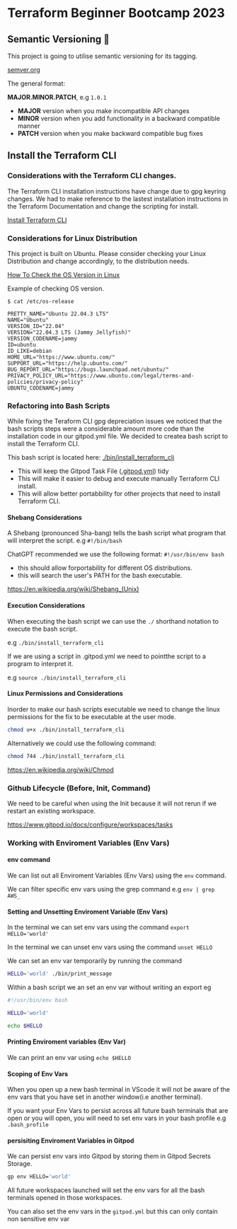 # Terraform Beginner Bootcamp 2023

## Semantic Versioning :mage:

This project is going to utilise semantic versioning for its tagging.

[semver.org](https://semver.org/)

The general format:

 **MAJOR.MINOR.PATCH**, e.g  `1.0.1`

- **MAJOR** version when you make incompatible API changes
- **MINOR** version when you add functionality in a backward compatible manner
- **PATCH** version when you make backward compatible bug fixes

## Install the Terraform CLI

### Considerations with the Terraform CLI changes.

The Terraform CLI installation instructions have change due to gpg keyring changes. We had to make reference to the lastest installation instructions in the Terraform Documentation and change the scripting for install. 

[Install Terraform CLI](https://developer.hashicorp.com/terraform/tutorials/aws-get-started/install-cli)

### Considerations for Linux Distribution

This project is built on Ubuntu.
Please consider checking your Linux Distribution and change accordingly, to the distribution needs.

[How To Check the OS Version in Linux](https://www.cyberciti.biz/faq/how-to-check-os-version-in-linux-command-line/)

Example of checking OS version.
```
$ cat /etc/os-release

PRETTY_NAME="Ubuntu 22.04.3 LTS"
NAME="Ubuntu"
VERSION_ID="22.04"
VERSION="22.04.3 LTS (Jammy Jellyfish)"
VERSION_CODENAME=jammy
ID=ubuntu
ID_LIKE=debian
HOME_URL="https://www.ubuntu.com/"
SUPPORT_URL="https://help.ubuntu.com/"
BUG_REPORT_URL="https://bugs.launchpad.net/ubuntu/"
PRIVACY_POLICY_URL="https://www.ubuntu.com/legal/terms-and-policies/privacy-policy"
UBUNTU_CODENAME=jammy
```

### Refactoring into Bash Scripts

While fixing the Teraform CLI gpg depreciation issues we noticed that the bash scripts steps were a considerable amount more code than the installation code in our gitpod.yml file. We decided to createa bash script to install the Terraform CLI.

This bash script is located here: [./bin/install_terraform_cli](./bin/install_terraform_cli)

- This will keep the Gitpod Task File ([.gitpod.yml](.gitpod.yml)) tidy
- This will make it easier to debug and execute manually Terraform CLI install.
- This will allow better portabbility for other projects that need to install Terraform CLI.

#### Shebang Considerations

A Shebang (pronounced Sha-bang) tells the bash script what program that will interpret the script. e.g `#!/bin/bash`

ChatGPT recommended we use the following format: `#!/usr/bin/env bash`

- this should allow forportability for different OS distributions.
- this will search the user's PATH for the bash executable.

https://en.wikipedia.org/wiki/Shebang_(Unix)

#### Execution Considerations

When executing the bash script we can use the `./` shorthand notation to execute the bash script.

e.g `./bin/install_terraform_cli`

If we are using a script in .gitpod.yml we need to pointthe script to a program to interpret it.

e.g `source ./bin/install_terraform_cli`

#### Linux Permissions and Considerations

Inorder to make our bash scripts executable we need to change the linux permissions for the fix to be executable at the user mode.

```sh
chmod u+x ./bin/install_terraform_cli
```

Alternatively we could use the following command:

```sh
chmod 744 ./bin/install_terraform_cli
```

https://en.wikipedia.org/wiki/Chmod


### Github Lifecycle (Before, Init, Command)

We need to be careful when using the Init because it will not rerun if we restart an existing workspace.

https://www.gitpod.io/docs/configure/workspaces/tasks

### Working with Enviroment Variables (Env Vars)

#### env command

We can list out all Enviroment Variables (Env Vars) using the `env` command.

We can filter specific env vars using the grep command e.g `env | grep AWS_`

#### Setting and Unsetting Enviroment Variable (Env Vars)

In the terminal we can set env vars using the command `export HELLO='world'`

In the terminal we can unset env vars using the command `unset HELLO`

We can set an env var temporarily by running the command

```sh
HELLO='world' ./bin/print_message
```

Within a bash script we an set an env var without writing an export eg
```sh
#!/usr/bin/env bash

HELLO='world'

echo $HELLO
```

#### Printing Enviroment variables (Env Var)

We can print an env var using `echo $HELLO`

#### Scoping of Env Vars

When you open up a new bash terminal in VScode it will not be aware of the env vars that you have set in another window(i.e another terminal).

If you want your Env Vars to persist across all future bash terminals that are open or you will open, you will need to set env vars in your bash profile e.g `.bash_profile`

#### persisiting Enviroment Variables in Gitpod

We can persist env vars into Gitpod by storing them in Gitpod Secrets Storage.

```sh
gp env HELLO='world'
```

All future workspaces launched will set the env vars for all the bash terminals opened in those workspaces.

You can also set the env vars in the `gitpod.yml` but this can only contain non sensitive env var

